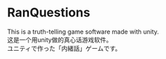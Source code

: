 # RanQuestions
This is a truth-telling game software made with unity.   
这是一个用unity做的真心话游戏软件。  
ユニティで作った「内緒話」ゲームです。  
